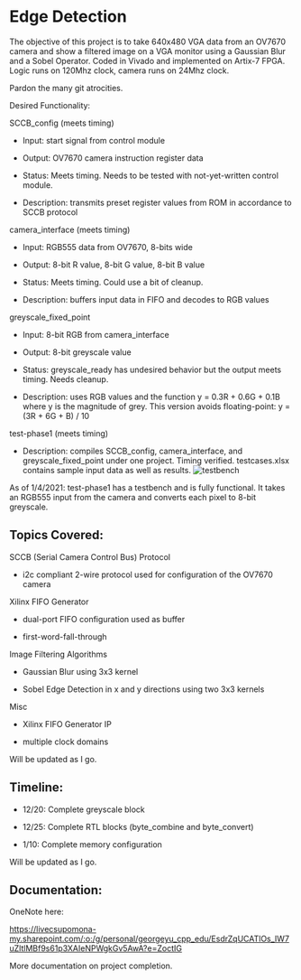 # Edge Detection

The objective of this project is to take 640x480 VGA data from an OV7670 camera and show a filtered image on a VGA monitor using a Gaussian Blur and a Sobel Operator. Coded in Vivado and implemented on Artix-7 FPGA. Logic runs on 120Mhz clock, camera runs on 24Mhz clock. 

Pardon the many git atrocities.

Desired Functionality:

SCCB_config (meets timing)

- Input: start signal from control module

- Output: OV7670 camera instruction register data

- Status: Meets timing. Needs to be tested with not-yet-written control module.

- Description: transmits preset register values from ROM in accordance to SCCB protocol

camera_interface (meets timing)

- Input: RGB555 data from OV7670, 8-bits wide

- Output: 8-bit R value, 8-bit G value, 8-bit B value

- Status: Meets timing. Could use a bit of cleanup.

- Description: buffers input data in FIFO and decodes to RGB values

greyscale_fixed_point 

- Input: 8-bit RGB from camera_interface

- Output: 8-bit greyscale value

- Status: greyscale_ready has undesired behavior but the output meets timing. Needs cleanup.

- Description: uses RGB values and the function y = 0.3R + 0.6G + 0.1B where y is the magnitude of grey. This version avoids floating-point: y = (3R + 6G + B) / 10


test-phase1 (meets timing)

- Description: compiles SCCB_config, camera_interface, and greyscale_fixed_point under one project. Timing verified. testcases.xlsx contains sample input data as well as results. ![testbench](https://i.imgur.com/LZ8iQls.png)



As of 1/4/2021: test-phase1 has a testbench and is fully functional. It takes an RGB555 input from the camera and converts each pixel to 8-bit greyscale. 

## Topics Covered:

SCCB (Serial Camera Control Bus) Protocol

- i2c compliant 2-wire protocol used for configuration of the OV7670 camera

Xilinx FIFO Generator

- dual-port FIFO configuration used as buffer

- first-word-fall-through

Image Filtering Algorithms

- Gaussian Blur using 3x3 kernel

- Sobel Edge Detection in x and y directions using two 3x3 kernels

Misc

- Xilinx FIFO Generator IP

- multiple clock domains

Will be updated as I go.

## Timeline:

- 12/20: Complete greyscale block

- 12/25: Complete RTL blocks (byte_combine and byte_convert)

- 1/10: Complete memory configuration

Will be updated as I go.

## Documentation:
OneNote here: 

https://livecsupomona-my.sharepoint.com/:o:/g/personal/georgeyu_cpp_edu/EsdrZqUCATlOs_IW7uZltlMBf9s61p3XAIeNPWgkGv5AwA?e=ZoctIG

More documentation on project completion.

